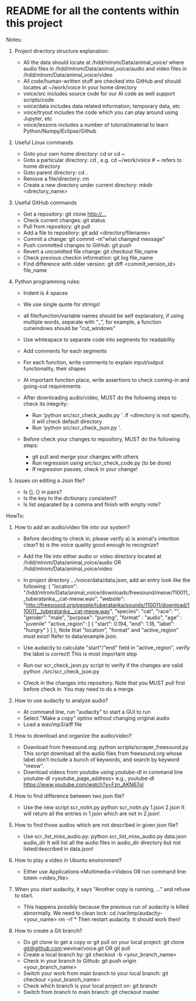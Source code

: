# README for all the contents within this project

Notes:
1. Project directory structure explanation:
   - All the data should locate at /hdd/mlrom/Data/animal_voice/ where audio files in 
     /hdd/mlrom/Data/animal_voice/audio and video files in /hdd/mlrom/Data/animal_voice/video
   - All code/human-written stuff are checked into GitHub and should locates at ~/work/voice
     In your home directory
   - voice/src includes source code for our AI code as well support scripts/code
   - voice/data includes data related information, temporary data, etc
   - voice/tryout includes the code which you can play around using Jupyter, etc
   - voice/lessons includes a number of tutorial/material to learn Python/Numpy/Eclipse/Github

2. Useful Linux commands 
   - Goto your own home directory: cd or cd ~
   - Goto a particular directory: cd <directory>, e.g. cd ~/work/voice    # ~ refers to home directory
   - Goto parent directory: cd ..
   - Remove a file/directory: rm <filename>
   - Create a new directory under current directory: mkdir <directory_name>

3. Useful GitHub commands
   - Get a repository: git clone <http://...>
   - Check current changes: git status
   - Pull from repository: git pull
   - Add a file to repository: git add <directory/filename>
   - Commit a change: git commit -m"what changed message"
   - Push committed changes to GitHub: git push
   - Revert a uncomitted file change: git checkout file_name
   - Check previous checkin information: git log file_name
   - Find difference with older version: git diff <commit_version_id> file_name

4. Python programming rules:
   - Indent is 4 spaces
   - We use single quote for strings!
   - all file/function/variable names should be self explanatory, if using multiple words, separate with "_",
     for example, a function cutwindows should be "cut_windows"
   - Use whitespace to separate code into segments for readability
   - Add comments for each segments
   - For each function, write comments to explain input/output functionality, their shapes
   - At important function place, write assertions to check coming-in and going-out requirements
   - After downloading audio/video, MUST do the following steps to check its integrity:
       - Run 'python src/scr_check_audio.py <directory>'. If <directory is not specify, 
         it will check default directory
       - Run 'python src/scr_check_json.py <your json file>'.

   - Before check your changes to repository, MUST do the following steps:
       - git pull and merge your changes with others
       - Run regression using src/scr_check_code.py (to be done)
       - If regression passes, check in your change!

5. Issues on editing a Json file?
   - Is [], {} in pairs?
   - Is the key to the dictionary consistent?
   - Is list separated by a comma and finish with empty note?


HowTo:
1. How to add an audio/video file into our system?
   - Before deciding to check in, please verify
        a) is animal's intention clear?
        b) is the voice quality good enough to recognize?
   - Add the file into either audio or video directory located at
        /hdd/mlrom/Data/animal_voice/audio OR
        /hdd/mlrom/Data/animal_voice/video
   - In project directory .../voice/data/data.json, add an entry look like the following:
        {
          "location": "/hdd/mlrom/Data/animal_voice/downloads/freesound/meow/110011__tuberatanka__cat-meow.wav",
          "website": "http://freesound.org/people/tuberatanka/sounds/110011/download/110011__tuberatanka__cat-meow.wav",
          "species": "cat",
          "race": "",
          "gender": "male",
          "purpose": "purring",
          "format" : "audio",
          "age" : "juvenile"
          "active_region": [
            {
              "start": 0.194,
              "end": 1.18,
              "label": "hungry"
            }
          ]
        },
     Note that "location", "format" and "active_region" must exist! Refer to data/example.json.
   - Use audacity to calculate "start"/"end" field in "active_region", verify the label is correct!
     This is most important step
   - Run our scr_check_json.py script to verify if the changes are valid
        python ./src/scr_check_json.py

   - Check in the changes into repository. Note that you MUST pull first before check in.
     You may need to do a merge.

2. How to use audacity to analyze audio?
   - At command line, run "audacity" to start a GUI to run
   - Select "Make a copy" optino without changing original audio
   - Load a wav/mp3/aiff file

3. How to download and organize the audio/video?
   - Download from freesound.org:
         python scripts/scraper_freesound.py
     This script download all the audio files from freesound.org whose label don't include a bunch of 
     keywords, and search by keyword "meow".
   - Download videos from youtube using youtube-dl in command line
         youtube-dl <youtube_page_address>
     e.g.,
         youtube-dl https://www.youtube.com/watch?v=Fzn_AKN67oI

4. How to find difference between two json file?
   - Use the new script scr_notin.py
         python scr_notin.py 1.json 2.json
     It will return all the entries in 1.json which are not in 2.json!

5. How to find those audios which are not described in given json file?
   - Use scr_list_miss_audio.py:
         python scr_list_miss_audio.py data.json audio_dir
     It will list all the audio files in audio_dir directory but not listed/described in data.json!
6. How to play a video in Ubuntu environment?
   - Either use Applications->Multimedia->Videos OR run command line:
         totem <video_file>

7. When you start audacity, it says "Another copy is running, ..." and refuse to start.
   - This happens possibly because the previous run of audacity is killed abnormally. We need to clean lock:
         cd /var/tmp/audacity-<your_name>
         rm -rf *
     Then restart audacity. It should work then!

8. How to create a Git branch?
   - Do git clone to get a copy or git pull on your local project:
         git clone git@github.com:wevinai/voice.git
       OR
         git pull
   - Create a local branch by:
         git checkout -b <your_branch_name>
   - Check in your branch to Github:
         git push origin <your_branch_name>
   - Switch your work from main branch to your local branch:
         git checkout <your_branch_name>
   - Check which branch is your local project on:
         git branch
   - Switch from branch to main branch:
         git checkout master


